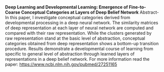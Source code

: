 
**Deep Learning and Developmental Learning: Emergence of Fine-to-Coarse Conceptual Categories at Layers of Deep Belief Network**
Abstract-
In this paper, I investigate conceptual categories derived from developmental processing in a deep neural network. The similarity matrices of deep representation at each layer of neural network are computed and compared with their raw representation. While the clusters generated by raw representation stand at the basic level of abstraction, conceptual categories obtained from deep representation shows a bottom-up transition procedure. Results demonstrate a developmental course of learning from specific to general level of abstraction through learned layers of representations in a deep belief network.
For more information read the paper: https://www.ncbi.nlm.nih.gov/pubmed/27251165
